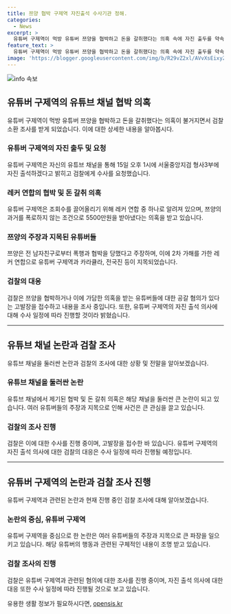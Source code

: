```yaml
---
title: 쯔양 협박 구제역 자진출석 수사기관 정해.
categories:
  - News
excerpt: >
  유튜버 구제역이 먹방 유튜버 쯔양을 협박하고 돈을 갈취했다는 의혹 속에 자진 출두를 약속했다. 쯔양의 과거를 폭로하지 않겠다는 조건으로 돈을 받았다는 주장이 불거져 충격을 안겼고, 구제역은 이에 대한 검찰 조사에 적극적으로 협조하겠다고 밝혔다. 레커 연합의 이슈 몰이를 통해 조회수를 올리고 있다는 의혹을 받는 가운데, 쯔양 역시 전 남자친구로부터의 폭행과 협박을 고백하며 논란에 휩싸였다. 이에 검찰은 쯔양 협박 및 관련자들에 대한 공갈 혐의를 조사 중이다.
feature_text: >
  유튜버 구제역이 먹방 유튜버 쯔양을 협박하고 돈을 갈취했다는 의혹 속에 자진 출두를 약속했다. 쯔양의 과거를 폭로하지 않겠다는 조건으로 돈을 받았다는 주장이 불거져 충격을 안겼고, 구제역은 이에 대한 검찰 조사에 적극적으로 협조하겠다고 밝혔다. 레커 연합의 이슈 몰이를 통해 조회수를 올리고 있다는 의혹을 받는 가운데, 쯔양 역시 전 남자친구로부터의 폭행과 협박을 고백하며 논란에 휩싸였다. 이에 검찰은 쯔양 협박 및 관련자들에 대한 공갈 혐의를 조사 중이다.
image: 'https://blogger.googleusercontent.com/img/b/R29vZ2xl/AVvXsEixyZcFfHzMRdzZMjFBmAUKJYCLCGyLL1o632UiGVXcaFdKo_bkvkuCioo0uUKlGfBVcT3P84aROyZIXSBEx3Aw5nCQ3pTgDom1WDC4m8eifvWiAmWEEVb4x6G_l8C0QH225ldMjyaFvpxGEBGNO37VmDTDMHGhJPq73UglMfDca1-0aw/s1600/blogspot.png'
---
```


<p><img src="https://blogger.googleusercontent.com/img/b/R29vZ2xl/AVvXsEixyZcFfHzMRdzZMjFBmAUKJYCLCGyLL1o632UiGVXcaFdKo_bkvkuCioo0uUKlGfBVcT3P84aROyZIXSBEx3Aw5nCQ3pTgDom1WDC4m8eifvWiAmWEEVb4x6G_l8C0QH225ldMjyaFvpxGEBGNO37VmDTDMHGhJPq73UglMfDca1-0aw/s1600/blogspot.png" alt="info 속보" /></p>

<h2 data-ke-size="size26">유튜버 구제역의 유튜브 채널 협박 의혹</h2>

<p data-ke-size="size16">유튜버 구제역이 먹방 유튜버 쯔양을 협박하고 돈을 갈취했다는 의혹이 불거지면서 검찰 소환 조사를 받게 되었습니다. 이에 대한 상세한 내용을 알아봅시다.</p>

<h3>유튜버 구제역의 자진 출두 및 요청</h3>

<p data-ke-size="size16">유튜버 구제역은 자신의 유튜브 채널을 통해 15일 오후 1시에 서울중앙지검 형사3부에 자진 출석하겠다고 밝히고 검찰에게 수사를 요청했습니다.</p>

<h3>레커 연합의 협박 및 돈 갈취 의혹</h3>

<p data-ke-size="size16">유튜버 구제역은 조회수를 끌어올리기 위해 레커 연합 중 하나로 알려져 있으며, 쯔양의 과거를 폭로하지 않는 조건으로 5500만원을 받아냈다는 의혹을 받고 있습니다.</p>

<h3>쯔양의 주장과 지목된 유튜버들</h3>

<p data-ke-size="size16">쯔양은 전 남자친구로부터 폭행과 협박을 당했다고 주장하며, 이에 2차 가해를 가한 레커 연합으로 유튜버 구제역과 카라큘라, 전국진 등이 지목되었습니다.</p>

<h3>검찰의 대응</h3>

<p data-ke-size="size16">검찰은 쯔양을 협박하거나 이에 가담한 의혹을 받는 유튜버들에 대한 공갈 혐의가 있다는 고발장을 접수하고 내용을 조사 중입니다. 또한, 유튜버 구제역의 자진 출석 의사에 대해 수사 일정에 따라 진행할 것이라 밝혔습니다.</p>

<hr>

<h2 data-ke-size="size26">유튜브 채널 논란과 검찰 조사</h2>

<p data-ke-size="size16">유튜브 채널을 둘러싼 논란과 검찰의 조사에 대한 상황 및 전말을 알아보겠습니다.</p>

<h3>유튜브 채널을 둘러싼 논란</h3>

<p data-ke-size="size16">유튜브 채널에서 제기된 협박 및 돈 갈취 의혹은 해당 채널을 둘러싼 큰 논란이 되고 있습니다. 여러 유튜버들의 주장과 지목으로 인해 사건은 큰 관심을 끌고 있습니다.</p>

<h3>검찰의 조사 진행</h3>

<p data-ke-size="size16">검찰은 이에 대한 수사를 진행 중이며, 고발장을 접수한 바 있습니다. 유튜버 구제역의 자진 출석 의사에 대한 검찰의 대응은 수사 일정에 따라 진행될 예정입니다.</p>

<hr>

<h2 data-ke-size="size26">유튜버 구제역의 논란과 검찰 조사 진행</h2>

<p data-ke-size="size16">유튜버 구제역과 관련된 논란과 현재 진행 중인 검찰 조사에 대해 알아보겠습니다.</p>

<h3>논란의 중심, 유튜버 구제역</h3>

<p data-ke-size="size16">유튜버 구제역을 중심으로 한 논란은 여러 유튜버들의 주장과 지목으로 큰 파장을 일으키고 있습니다. 해당 유튜버의 행동과 관련된 구체적인 내용이 조명 받고 있습니다.</p>

<h3>검찰 조사의 진행</h3>

<p data-ke-size="size16">검찰은 유튜버 구제역과 관련된 혐의에 대한 조사를 진행 중이며, 자진 출석 의사에 대한 대응 또한 수사 일정에 따라 진행될 것으로 보고 있습니다.</p>
유용한 생활 정보가 필요하시다면, <a href="https://opensis.kr" rel="dofollow">opensis.kr</a>


